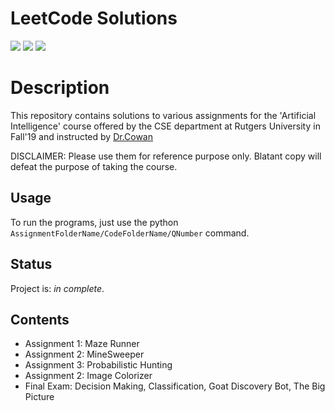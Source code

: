 # LeetCode Solutions

![](https://img.shields.io/badge/language-Python-green.svg)
![](https://img.shields.io/badge/%3E-Artificial_Intelligence-yellow.svg)
![](https://img.shields.io/badge/Rutgers-Fall'19-red.svg)


# Description

This repository contains solutions to various assignments for the 'Artificial Intelligence' course offered by the CSE department at Rutgers University in Fall'19 and instructed by [Dr.Cowan](https://www.cs.rutgers.edu/people/professors/details/charles-cowan) 

DISCLAIMER: Please use them for reference purpose only. Blatant copy will defeat the purpose of taking the course. 

## Usage
To run the programs, just use the python ```AssignmentFolderName/CodeFolderName/QNumber``` command.


## Status
Project is: _in complete_. 

## Contents

- Assignment 1: Maze Runner
- Assignment 2: MineSweeper
- Assignment 3: Probabilistic Hunting
- Assignment 2: Image Colorizer
- Final Exam: Decision Making, Classification, Goat Discovery Bot, The Big Picture
